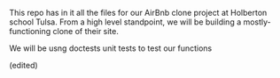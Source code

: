 This repo has in it all the files for our AirBnb clone project at Holberton school Tulsa. From a high level standpoint, we will be building a mostly-functioning clone of their site.

We will be usng doctests unit tests to test our functions

(edited)
